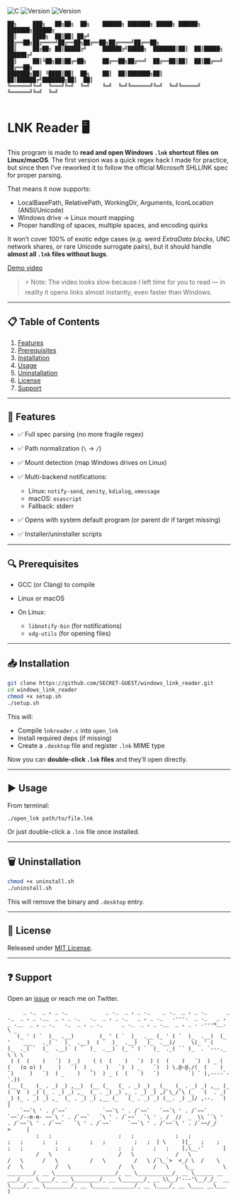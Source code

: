 ![C](https://img.shields.io/badge/C-GCC-purple)
![Version](https://img.shields.io/badge/LINUX-yellow) ![Version](https://img.shields.io/badge/MacOS-white) 
```
██╗     ███╗   ██╗██╗  ██╗    ██████╗ ███████╗ █████╗ ██████╗ ███████╗██████╗ 
██║     ████╗  ██║██║ ██╔╝    ██╔══██╗██╔════╝██╔══██╗██╔══██╗██╔════╝██╔══██╗
██║     ██╔██╗ ██║█████╔╝     ██████╔╝█████╗  ███████║██║  ██║█████╗  ██████╔╝
██║     ██║╚██╗██║██╔═██╗     ██╔══██╗██╔══╝  ██╔══██║██║  ██║██╔══╝  ██╔══██╗
███████╗██║ ╚████║██║  ██╗    ██║  ██║███████╗██║  ██║██████╔╝███████╗██║  ██║
╚══════╝╚═╝  ╚═══╝╚═╝  ╚═╝    ╚═╝  ╚═╝╚══════╝╚═╝  ╚═╝╚═════╝ ╚══════╝╚═╝  ╚═╝
                                                                              
```

# LNK Reader 🖥️

This program is made to **read and open Windows `.lnk` shortcut files on Linux/macOS**.
The first version was a quick regex hack I made for practice, but since then I’ve reworked it to follow the official Microsoft SHLLINK spec for proper parsing.

That means it now supports:

* LocalBasePath, RelativePath, WorkingDir, Arguments, IconLocation (ANSI/Unicode)
* Windows drive → Linux mount mapping
* Proper handling of spaces, multiple spaces, and encoding quirks

It won’t cover 100% of exotic edge cases (e.g. weird *ExtraData blocks*, UNC network shares, or rare Unicode surrogate pairs), but it should handle **almost all `.lnk` files without bugs**.

[Demo video](https://github.com/SECRET-GUEST/windows_link_reader/assets/92639080/f92222d6-e028-4166-8e6d-a9c7bd40f144)

> ⚡ Note: The video looks slow because I left time for you to read — in reality it opens links almost instantly, even faster than Windows.

---

## 📋 Table of Contents

1. [Features](#-features)
2. [Prerequisites](#-prerequisites)
3. [Installation](#-installation)
4. [Usage](#-usage)
5. [Uninstallation](#-uninstallation)
6. [License](#-license)
7. [Support](#-support)

---

## 🌟 Features

* ✅ Full spec parsing (no more fragile regex)
* ✅ Path normalization (`\` → `/`)
* ✅ Mount detection (map Windows drives on Linux)
* ✅ Multi-backend notifications:

  * Linux: `notify-send`, `zenity`, `kdialog`, `xmessage`
  * macOS: `osascript`
  * Fallback: stderr
 
* ✅ Opens with system default program (or parent dir if target missing)
* ✅ Installer/uninstaller scripts

---

## 🔍 Prerequisites

* GCC (or Clang) to compile
* Linux or macOS
* On Linux:

  * `libnotify-bin` (for notifications)
  * `xdg-utils` (for opening files)

---

## 📥 Installation

```bash
git clone https://github.com/SECRET-GUEST/windows_link_reader.git
cd windows_link_reader
chmod +x setup.sh
./setup.sh
```

This will:

* Compile `lnkreader.c` into `open_lnk`
* Install required deps (if missing)
* Create a `.desktop` file and register `.lnk` MIME type

Now you can **double-click `.lnk` files** and they’ll open directly.

---

## ▶️ Usage

From terminal:

```bash
./open_lnk path/to/file.lnk
```

Or just double-click a `.lnk` file once installed.

---

## 🗑️ Uninstallation

```bash
chmod +x uninstall.sh
./uninstall.sh
```

This will remove the binary and `.desktop` entry.

---

## 📜 License

Released under [MIT License](LICENSE).

---

## ❓ Support

Open an [issue](https://github.com/SECRET-GUEST/windows_link_reader/issues) or reach me on Twitter.


```
     _ ._  _ , _ ._            _ ._  _ , _ ._    _ ._  _ , _ ._      _ ._  _ , _ .__  _ , _ ._   ._  _ , _ ._   _ , _ ._   .---.  _ ._   _ , _ .__  _ , _ ._   ._  _ , _ ._      _ ._  _ , _ .__  _ , _ . .---<__. \ _
   (_ ' ( `  )_  .__)        (_ ' ( `  )_  .__ (_ ' ( `  )_  .__)  (_ '    ___   ._( `  )_  .__)  ( `  )_  .__)   )_  .__)/     \(_ ' (    )_  ._( `  )_  .__)  ( `  )_  .__)  (_ ' ( `  )_  ._( `` )_  . `---._  \ \ \
 ( (  (    )   `)  ) _)    ( (  (    )   `)  ) (  (    )   `)  ) _ (  (   (o o) )     )   `)  ) _    )   `)  ) _    `)  ) \.@-@./(  (    )   `)     )   `)  ) _    )   `)  ) _ (  (    )   `)         `) ` ),----`- `.))  
(__ (_   (_ . _) _) ,__)  (__ (_   (_ . _) _) _ (_   (_ . _) _) ,__ (_   (  V  ) _) (_ . _) _) ,_  (_ . _) _) ,_ . _) _) ,/`\_/`\ (_   (  . _) _) (_ . _) _) ,_  (_ . _) _) ,__ (_   (_ . _) _) (__. _) _)/ ,--.   )  |
    `~~`\ ' . /`~~`           `~~`\ ' . /`~~`   `~~`\ ' . /`~~`     `~~`/--m-m- ~~`\ ' . /`~~`   `\ ' . /`~~`  `\ ' . /  //  _  \\ ``\ '  . /`~~`\ ' . /`~~`   `\ ' . /`~~`     `~~`\ ' . /`~~`\ ' . /`~~/_/    >     |
         ;   ;                     ;   ;             ;   ;               ;   ;      ;   ;          ;   ;         ;   ;  | \     )|_   ;    ;      ;   ;          ;   ;               ;   ;      ;   ;    |,\__-'      |
         /   \                     /   \             /   \               /   \      /   \          /   \         /   \ /`\_`>  <_/ \  /    \      /   \          /   \               /   \      /   \     \__         \
________/_ __ \___________________/_ __ \___________/_ __ \______ __ ___/_ __ \____/_ __ \________/_ __ \_______/_ __ \\__/'---'\__/_/_  __ \____/_ __ \________/_ __ \_____ _______/_ __ \____/_ __ \____ __\___      )
```
